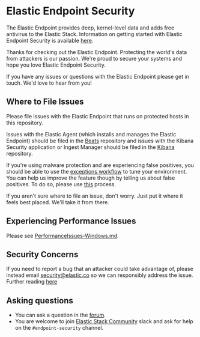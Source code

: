 # Elastic Endpoint Security

The Elastic Endpoint provides deep, kernel-level data and adds free antivirus to the Elastic Stack.
Information on getting started with Elastic Endpoint Security is available
[here](https://www.elastic.co/guide/en/security/index.html).

Thanks for checking out the Elastic Endpoint. Protecting the world's data from attackers is our
passion. We're proud to secure your systems and hope you love Elastic Endpoint Security.

If you have any issues or questions with the Elastic Endpoint please get in touch. We'd love to hear
from you!

## Where to File Issues
Please file issues with the Elastic Endpoint that runs on protected hosts in this repository.

Issues with the Elastic Agent (which installs and manages the Elastic Endpoint) should be filed in
the [Beats](https://github.com/elastic/beats) repository and issues with the Kibana Security
application or Ingest Manager should be filed in the [Kibana](https://github.com/elastic/kibana)
repository.

If you're using malware protection and are experiencing false positives, you should be able to use
the
[exceptions workflow](https://www.elastic.co/guide/en/security/7.9/detections-ui-exceptions.html) to
tune your environment. You can help us improve the feature though by telling us about false
positives. To do so, please use
[this](https://discuss.elastic.co/t/submitting-false-positives/232322) process.

If you aren't sure where to file an issue, don't worry. Just put it where it feels best placed.
We'll take it from there.

## Experiencing Performance Issues

Please see [PerformanceIssues-Windows.md](PerformanceIssues-Windows.md).

## Security Concerns

If you need to report a bug that an attacker could take advantage of, please instead email
security@elastic.co so we can responsibly address the issue. Further reading [here](https://www.elastic.co/community/security)

## Asking questions

* You can ask a question in the [forum](https://discuss.elastic.co/c/security/endpoint-security).
* You are welcome to join [Elastic Stack Community](https://elasticstack.slack.com) slack and ask for help on the `#endpoint-security` channel.

